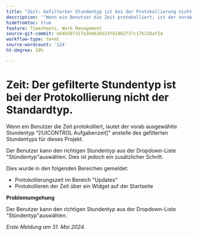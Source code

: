 ```yaml
---
title: "Zeit: Gefilterter Stundentyp ist bei der Protokollierung nicht der Standardtyp."
description: '"Wenn ein Benutzer die Zeit protokolliert, ist der vorab ausgewählte Stundentyp "Task Time"anstelle des gefilterten Stundentyps für dieses Projekt."'
hidefromtoc: true
feature: Timesheets, Work Management
source-git-commit: e64b507317a384626b33f81802737c17b210af24
workflow-type: tm+mt
source-wordcount: '124'
ht-degree: 10%

---
```



# Zeit: Der gefilterte Stundentyp ist bei der Protokollierung nicht der Standardtyp.

Wenn ein Benutzer die Zeit protokolliert, lautet der vorab ausgewählte Stundentyp &quot;[!UICONTROL Aufgabenzeit]&quot; anstelle des gefilterten Stundentyps für dieses Projekt.

Der Benutzer kann den richtigen Stundentyp aus der Dropdown-Liste &quot;Stündentyp&quot;auswählen. Dies ist jedoch ein zusätzlicher Schritt.

Dies wurde in den folgenden Bereichen gemeldet:

* Protokollierungszeit im Bereich &quot;Updates&quot;
* Protokollieren der Zeit über ein Widget auf der Startseite

**Problemumgehung**

Der Benutzer kann den richtigen Stundentyp aus der Dropdown-Liste &quot;Stündentyp&quot;auswählen.

_Erste Meldung am 31. Mai 2024._
